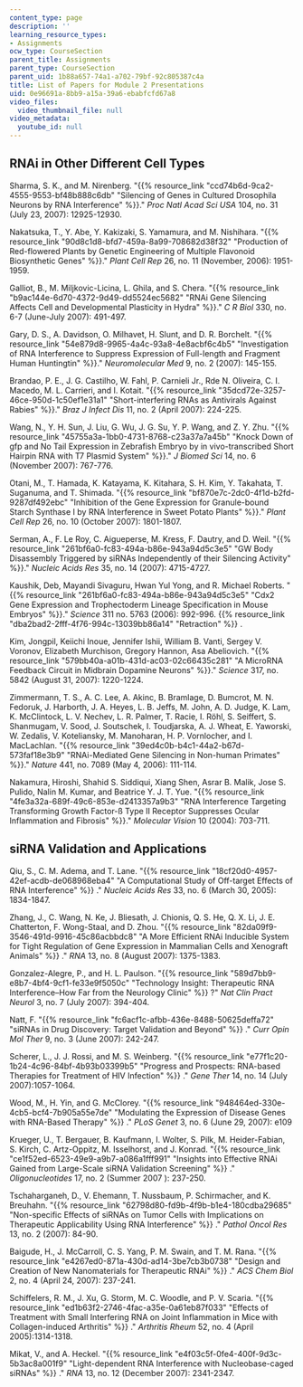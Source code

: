 ```yaml
---
content_type: page
description: ''
learning_resource_types:
- Assignments
ocw_type: CourseSection
parent_title: Assignments
parent_type: CourseSection
parent_uid: 1b88a657-74a1-a702-79bf-92c805387c4a
title: List of Papers for Module 2 Presentations
uid: 0e96691a-8bb9-a15a-39a6-ebabfcfd67a8
video_files:
  video_thumbnail_file: null
video_metadata:
  youtube_id: null
---
```


RNAi in Other Different Cell Types
----------------------------------

Sharma, S. K., and M. Nirenberg. "{{% resource_link "ccd74b6d-9ca2-4555-9553-bf48b888c6db" "Silencing of Genes in Cultured Drosophila Neurons by RNA Interference" %}}." _Proc Natl Acad Sci USA_ 104, no. 31 (July 23, 2007): 12925-12930.

Nakatsuka, T., Y. Abe, Y. Kakizaki, S. Yamamura, and M. Nishihara. "{{% resource_link "90d8c1d8-bfd7-459a-8a99-708682d38f32" "Production of Red-flowered Plants by Genetic Engineering of Multiple Flavonoid Biosynthetic Genes" %}}." _Plant Cell Rep_ 26, no. 11 (November, 2006): 1951-1959.

Galliot, B., M. Miljkovic-Licina, L. Ghila, and S. Chera. "{{% resource_link "b9ac144e-6d70-4372-9d49-dd5524ec5682" "RNAi Gene Silencing Affects Cell and Developmental Plasticity in Hydra" %}}." _C R Biol_ 330, no. 6-7 (June-July 2007): 491-497.

Gary, D. S., A. Davidson, O. Milhavet, H. Slunt, and D. R. Borchelt. "{{% resource_link "54e879d8-9965-4a4c-93a8-4e8acbf6c4b5" "Investigation of RNA Interference to Suppress Expression of Full-length and Fragment Human Huntingtin" %}}." _Neuromolecular Med_ 9, no. 2 (2007): 145-155.

Brandao, P. E., J. G. Castilho, W. Fahl, P. Carnieli Jr., Rde N. Oliveira, C. I. Macedo, M. L. Carrieri, and I. Kotait. "{{% resource_link "35dcd72e-3257-46ce-950d-1c50ef1e31a1" "Short-interfering RNAs as Antivirals Against Rabies" %}}." _Braz J Infect Dis_ 11, no. 2 (April 2007): 224-225.

Wang, N., Y. H. Sun, J. Liu, G. Wu, J. G. Su, Y. P. Wang, and Z. Y. Zhu. "{{% resource_link "45755a3a-1bb0-4731-8768-c23a37a7a45b" "Knock Down of gfp and No Tail Expression in Zebrafish Embryo by in vivo-transcribed Short Hairpin RNA with T7 Plasmid System" %}}." _J Biomed Sci_ 14, no. 6 (November 2007): 767-776.

Otani, M., T. Hamada, K. Katayama, K. Kitahara, S. H. Kim, Y. Takahata, T. Suganuma, and T. Shimada. "{{% resource_link "bf870e7c-2dc0-4f1d-b2fd-9287df492ebc" "Inhibition of the Gene Expression for Granule-bound Starch Synthase I by RNA Interference in Sweet Potato Plants" %}}." _Plant Cell Rep_ 26, no. 10 (October 2007): 1801-1807.

Serman, A., F. Le Roy, C. Aigueperse, M. Kress, F. Dautry, and D. Weil. "{{% resource_link "261bf6a0-fc83-494a-b86e-943a94d5c3e5" "GW Body Disassembly Triggered by siRNAs Independently of their Silencing Activity" %}}." _Nucleic Acids Res_ 35, no. 14 (2007): 4715-4727.

Kaushik, Deb, Mayandi Sivaguru, Hwan Yul Yong, and R. Michael Roberts. "{{% resource_link "261bf6a0-fc83-494a-b86e-943a94d5c3e5" "Cdx2 Gene Expression and Trophectoderm Lineage Specification in Mouse Embryos" %}}." _Science_ 311 no. 5763 (2006): 992-996. {{% resource_link "dba2bad2-2fff-4f76-994c-13039bb86a14" "Retraction" %}} .

Kim, Jongpil, Keiichi Inoue, Jennifer Ishii, William B. Vanti, Sergey V. Voronov, Elizabeth Murchison, Gregory Hannon, Asa Abeliovich. "{{% resource_link "579bb40a-a01b-431d-ac03-02c66435c281" "A MicroRNA Feedback Circuit in Midbrain Dopamine Neurons" %}}." _Science_ 317, no. 5842 (August 31, 2007): 1220-1224.

Zimmermann, T. S., A. C. Lee, A. Akinc, B. Bramlage, D. Bumcrot, M. N. Fedoruk, J. Harborth, J. A. Heyes, L. B. Jeffs, M. John, A. D. Judge, K. Lam, K. McClintock, L. V. Nechev, L. R. Palmer, T. Racie, I. Röhl, S. Seiffert, S. Shanmugam, V. Sood, J. Soutschek, I. Toudjarska, A. J. Wheat, E. Yaworski, W. Zedalis, V. Koteliansky, M. Manoharan, H. P. Vornlocher, and I. MacLachlan. "{{% resource_link "39ed4c0b-b4c1-44a2-b67d-573faf18e3b9" "RNAi-Mediated Gene Silencing in Non-human Primates" %}}." _Nature_ 441, no. 7089 (May 4, 2006): 111-114.

Nakamura, Hiroshi, Shahid S. Siddiqui, Xiang Shen, Asrar B. Malik, Jose S. Pulido, Nalin M. Kumar, and Beatrice Y. J. T. Yue. "{{% resource_link "4fe3a32a-689f-49c6-853e-d2413357a9b3" "RNA Interference Targeting Transforming Growth Factor-ß Type II Receptor Suppresses Ocular Inflammation and Fibrosis" %}}." _Molecular Vision_ 10 (2004): 703-711.

siRNA Validation and Applications
---------------------------------

Qiu, S., C. M. Adema, and T. Lane. "{{% resource_link "18cf20d0-4957-42ef-acdb-de068968eba4" "A Computational Study of Off-target Effects of RNA Interference" %}} ." _Nucleic Acids Res_ 33, no. 6 (March 30, 2005): 1834-1847.

Zhang, J., C. Wang, N. Ke, J. Bliesath, J. Chionis, Q. S. He, Q. X. Li, J. E. Chatterton, F. Wong-Staal, and D. Zhou. "{{% resource_link "82da09f9-3546-491d-9916-45c86acbbdc8" "A More Efficient RNAi Inducible System for Tight Regulation of Gene Expression in Mammalian Cells and Xenograft Animals" %}} ." _RNA_ 13, no. 8 (August 2007): 1375-1383.

Gonzalez-Alegre, P., and H. L. Paulson. "{{% resource_link "589d7bb9-e8b7-4bf4-9cf1-fe33e9f5050c" "Technology Insight: Therapeutic RNA Interference–How Far from the Neurology Clinic" %}} ?" _Nat Clin Pract Neurol_ 3, no. 7 (July 2007): 394-404.

Natt, F. "{{% resource_link "fc6acf1c-afbb-436e-8488-50625deffa72" "siRNAs in Drug Discovery: Target Validation and Beyond" %}} ." _Curr Opin Mol Ther_ 9, no. 3 (June 2007): 242-247.

Scherer, L., J. J. Rossi, and M. S. Weinberg. "{{% resource_link "e77f1c20-1b24-4c96-84bf-4b93b03399b5" "Progress and Prospects: RNA-based Therapies for Treatment of HIV Infection" %}} ." _Gene Ther_ 14, no. 14 (July 2007):1057-1064.

Wood, M., H. Yin, and G. McClorey. "{{% resource_link "948464ed-330e-4cb5-bcf4-7b905a55e7de" "Modulating the Expression of Disease Genes with RNA-Based Therapy" %}} ." _PLoS Genet_ 3, no. 6 (June 29, 2007): e109

Krueger, U., T. Bergauer, B. Kaufmann, I. Wolter, S. Pilk, M. Heider-Fabian, S. Kirch, C. Artz-Oppitz, M. Isselhorst, and J. Konrad. "{{% resource_link "ce1f52ed-6523-49e9-a9b7-a086a1fff991" "Insights into Effective RNAi Gained from Large-Scale siRNA Validation Screening" %}} ." _Oligonucleotides_ 17, no. 2 (Summer 2007 ): 237-250.

Tschaharganeh, D., V. Ehemann, T. Nussbaum, P. Schirmacher, and K. Breuhahn. "{{% resource_link "62798d80-fd9b-4f9b-b1e4-180cdba29685" "Non-specific Effects of siRNAs on Tumor Cells with Implications on Therapeutic Applicability Using RNA Interference" %}} ." _Pathol Oncol Res_ 13, no. 2 (2007): 84-90.

Baigude, H., J. McCarroll, C. S. Yang, P. M. Swain, and T. M. Rana. "{{% resource_link "e4267ed0-871a-430d-ad14-3be7cb3b0738" "Design and Creation of New Nanomaterials for Therapeutic RNAi" %}} ." _ACS Chem Biol_ 2, no. 4 (April 24, 2007): 237-241.

Schiffelers, R. M., J. Xu, G. Storm, M. C. Woodle, and P. V. Scaria. "{{% resource_link "ed1b63f2-2746-4fac-a35e-0a61eb87f033" "Effects of Treatment with Small Interfering RNA on Joint Inflammation in Mice with Collagen-induced Arthritis" %}} ." _Arthritis Rheum_ 52, no. 4 (April 2005):1314-1318.

Mikat, V., and A. Heckel. "{{% resource_link "e4f03c5f-0fe4-400f-9d3c-5b3ac8a001f9" "Light-dependent RNA Interference with Nucleobase-caged siRNAs" %}} ." _RNA_ 13, no. 12 (December 2007): 2341-2347.